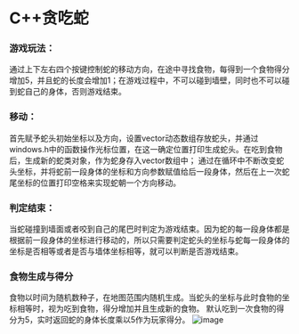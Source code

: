# C++贪吃蛇
### 游戏玩法：
通过上下左右四个按键控制蛇的移动方向，在途中寻找食物，每得到一个食物得分增加5，并且蛇的长度会增加1；在游戏过程中，不可以碰到墙壁，同时也不可以碰到蛇自己的身体，否则游戏结束。
### 移动：
首先赋予蛇头初始坐标以及方向，设置vector动态数组存放蛇头，并通过windows.h中的函数操作光标位置，在这一确定位置打印生成蛇头。在吃到食物后，生成新的蛇类对象，作为蛇身存入vector数组中；
通过在循环中不断改变蛇头坐标，并将蛇前一段身体的坐标和方向参数赋值给后一段身体，然后在上一次蛇尾坐标的位置打印空格来实现蛇朝一个方向移动。
### 判定结束：
当蛇碰撞到墙面或者咬到自己的尾巴时判定为游戏结束。因为蛇的每一段身体都是根据前一段身体的坐标进行移动的，所以只需要判定蛇头的坐标与蛇每一段身体的坐标是否相等或者是否与墙体坐标相等，就可以判断是否游戏结束。
### 食物生成与得分
食物以时间为随机数种子，在地图范围内随机生成。当蛇头的坐标与此时食物的坐标相等时，视为吃到食物，得分增加并且生成新的食物。
默认吃到一次食物的得分为5，实时返回蛇的身体长度乘以5作为玩家得分。
![image](https://user-images.githubusercontent.com/99701886/190533440-a9f326c0-e53d-41fc-a5a2-00f10a393b04.png)

